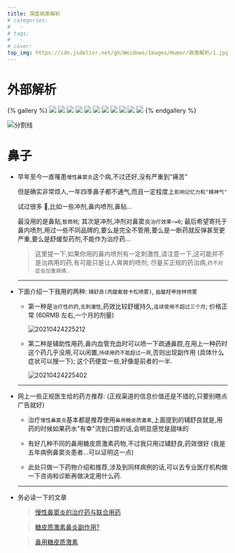 ```yaml
---
title: 深度病患解析
# categories:
#   -
# tags:
#   -
# cover:
top_img: https://cdn.jsdelivr.net/gh/Weidows/Images/Humor/病患解析/1.jpg
---
```


<!--
 * @Author: Weidows
 * @Date: 2020-12-01 10:49:30
 * @LastEditors: Weidows
 * @LastEditTime: 2021-04-24 22:55:50
 * @FilePath: \Weidowsd:\Game\Github\Blog-private\source\gallery_data\Private\Why-illness.md
 * @Description:
-->

# 外部解析

{% gallery %}
![](https://cdn.jsdelivr.net/gh/Weidows/Images/Humor/病患解析/1.jpg)
![](https://cdn.jsdelivr.net/gh/Weidows/Images/Humor/病患解析/2.jpg)
![](https://cdn.jsdelivr.net/gh/Weidows/Images/Humor/病患解析/3.jpg)
![](https://cdn.jsdelivr.net/gh/Weidows/Images/Humor/病患解析/4.jpg)
![](https://cdn.jsdelivr.net/gh/Weidows/Images/Humor/病患解析/5.jpg)
![](https://cdn.jsdelivr.net/gh/Weidows/Images/Humor/病患解析/6.jpg)
![](https://cdn.jsdelivr.net/gh/Weidows/Images/Humor/病患解析/7.jpg)
![](https://cdn.jsdelivr.net/gh/Weidows/Images/Humor/病患解析/8.jpg)
![](https://cdn.jsdelivr.net/gh/Weidows/Images/Humor/病患解析/9.jpg)
![](https://cdn.jsdelivr.net/gh/Weidows/Images/Humor/病患解析/10.jpg)
![](https://cdn.jsdelivr.net/gh/Weidows/Images/Humor/病患解析/11.jpg)
{% endgallery %}

![分割线](https://cdn.jsdelivr.net/gh/Weidows/Images/img/divider.png)

# 鼻子

- 早年至今一直罹患`慢性鼻窦炎`这个病,不过还好,没有严重到"痛苦"

  但是确实非常烦人,一年四季鼻子都不通气,而且一定程度上`影响记忆力和"精神气"`

  试过很多 💊,比如一些冲剂,鼻内喷剂,鼻贴...

  最没用的是鼻贴,`智商税`; 其次是冲剂,冲剂对鼻窦炎`治疗效果~=0`; 最后希望寄托于鼻内喷剂,用过一些不同品牌的,要么是完全不管用,要么是一断药就反弹甚至更严重,要么是舒缓型药剂,不能作为治疗药...

  > 这里提一下,如果你用的鼻内喷剂有一定刺激性,请注意一下,这可能并不是治病用的药,有可能只是让人爽爽的喷剂; 尽量买正规的药治病,`药不对症会加重病情.`

  ***

- 下面介绍一下我用的两种: `辅舒良(丙酸氟替卡松喷雾)`, `盐酸羟甲挫林喷雾`

  - 第一种是`治疗性的药`,`无刺激性`,药效比较舒缓持久,`连续使用不超过三个月`; 价格正常 (60RMB 左右,一个月的剂量)

    <img src="https://cdn.jsdelivr.net/gh/Weidows/Images/hpp/20210424225212.png" alt="20210424225212" />

  - 第二种是辅助性用药,鼻内血管充血时可以喷一下疏通鼻腔,在用上一种药时这个药几乎没用,可以闲置,`持续用药不能超过一周`,否则出现副作用 (具体什么症状可以搜一下); 这个药便宜一些,好像是前者的一半.

    <img src="https://cdn.jsdelivr.net/gh/Weidows/Images/hpp/20210424225402.png" alt="20210424225402" />

  ***

- 网上一些正规医生给的药方推荐: (正规渠道的信息价值还是不错的,只要别瞎点广告就好)

  - 治疗`慢性鼻窦炎`基本都是推荐使用`鼻用糖皮质激素`,上面提到的辅舒良就是,用药的时候如果药水"有幸"流到口腔的话,会明显感觉是甜味的

  - 有好几种不同的鼻用糖皮质激素药物,不过我只用过辅舒良,药效很好 (我是五年病例鼻窦炎患者...可以证明这一点)

  - 此处只做一下药物介绍和推荐,涉及到同样病例的话,可以去专业医疗机构做一下咨询和诊断再做决定用什么药.

  ***

- 务必读一下的文章

  > [慢性鼻窦炎的治疗药与联合用药](https://m.medlive.cn/cms/research/157125)

  > [糖皮质激素鼻炎副作用?](https://wapask-mip.39.net/bdsshz/question/60154095.html)

  > [鼻用糖皮质激素](https://m.baidu.com/bh/m/detail/kg_14979163500798759371)
